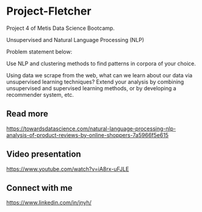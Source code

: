 ﻿# Project-Fletcher

Project 4 of Metis Data Science Bootcamp.

Unsupervised and Natural Language Processing (NLP)

Problem statement below:

Use NLP and clustering methods to find patterns in corpora of your choice.

Using data we scrape from the web, what can we learn about our data via unsupervised learning techniques? 
Extend your analysis by combining unsupervised and supervised learning methods, or by developing a recommender system, etc.

## Read more
https://towardsdatascience.com/natural-language-processing-nlp-analysis-of-product-reviews-by-online-shoppers-7a5966f5e615

## Video presentation
https://www.youtube.com/watch?v=iA8rx-uFJLE

## Connect with me
https://www.linkedin.com/in/jnyh/
